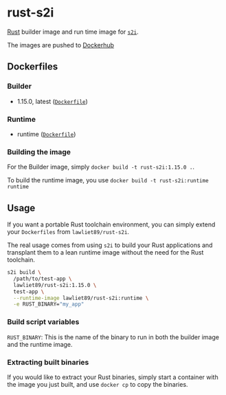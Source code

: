# rust-s2i

[Rust](https://www.rust-lang.org) builder image and run time image
for [`s2i`](https://github.com/openshift/source-to-image/).

The images are pushed to [Dockerhub](https://hub.docker.com/r/lawliet89/rust-s2i/)

## Dockerfiles

### Builder
 - 1.15.0, latest ([`Dockerfile`](Dockerfile))

### Runtime
 - runtime ([`Dockerfile`](runtime/Dockerfile))

### Building the image

For the Builder image, simply `docker build -t rust-s2i:1.15.0 .`.

To build the runtime image, you use `docker build -t rust-s2i:runtime runtime`

## Usage
If you want a portable Rust toolchain environment, you can simply extend your `Dockerfiles` from
`lawliet89/rust-s2i`.

The real usage comes from using `s2i` to build your Rust applications and transplant them to a lean runtime image
without the need for the Rust toolchain.

```bash
s2i build \
  /path/to/test-app \
  lawliet89/rust-s2i:1.15.0 \
  test-app \
  --runtime-image lawliet89/rust-s2i:runtime \
  -e RUST_BINARY="my_app"
```

### Build script variables

`RUST_BINARY`: This is the name of the binary to run in both the builder image and the runtime image.

### Extracting built binaries

If you would like to extract your Rust binaries, simply start a container with the image you just built,
and use `docker cp` to copy the binaries.
